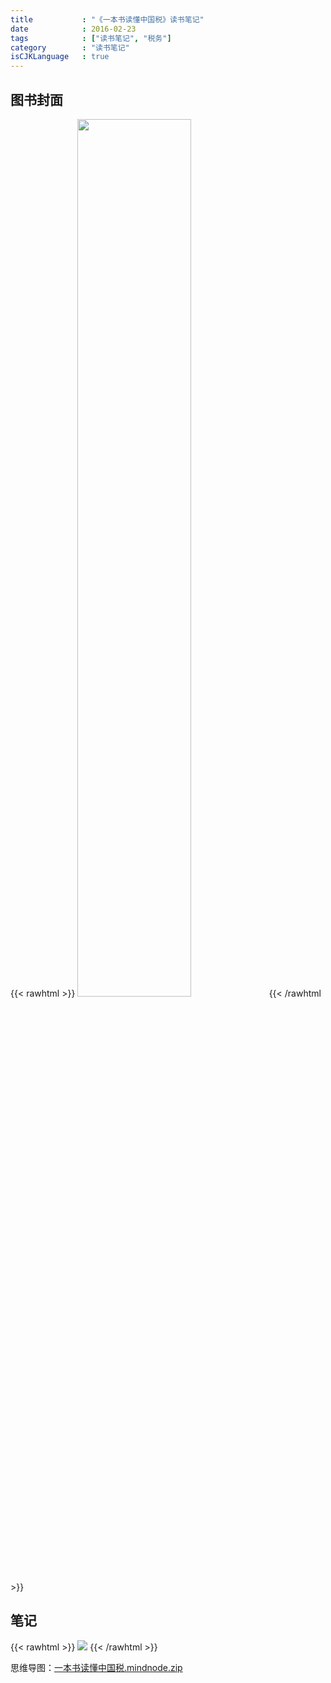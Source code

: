```yaml
---
title           : "《一本书读懂中国税》读书笔记"
date            : 2016-02-23
tags            : ["读书笔记", "税务"]
category        : "读书笔记"
isCJKLanguage   : true
---
```


## 图书封面

{{< rawhtml >}}
<img src="/images/2016-02-23/一本书读懂中国税-Cover.jpg" width="60%"/>
{{< /rawhtml >}}

## 笔记

{{< rawhtml >}}
<img src="/images/2016-02-23/一本书读懂中国税.png"/>
{{< /rawhtml >}}


思维导图：[一本书读懂中国税.mindnode.zip](/attachments/2016-02-23/%e4%b8%80%e6%9c%ac%e4%b9%a6%e8%af%bb%e6%87%82%e4%b8%ad%e5%9b%bd%e7%a8%8e.mindnode.zip)
